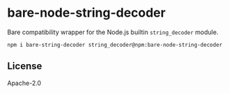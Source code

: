 # bare-node-string-decoder

Bare compatibility wrapper for the Node.js builtin `string_decoder` module.

```
npm i bare-string-decoder string_decoder@npm:bare-node-string-decoder
```

## License

Apache-2.0
